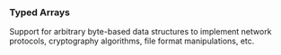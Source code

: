 ### Typed Arrays

Support for arbitrary byte-based data structures to implement network protocols, cryptography algorithms, file format manipulations, etc.
